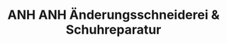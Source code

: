 ---
title: "ANH ANH Änderungsschneiderei & Schuhreparatur"
url: /stendal/anh-anh-aenderungsschneiderei-und-schuhreparatur/
shop: Schneiderei
---